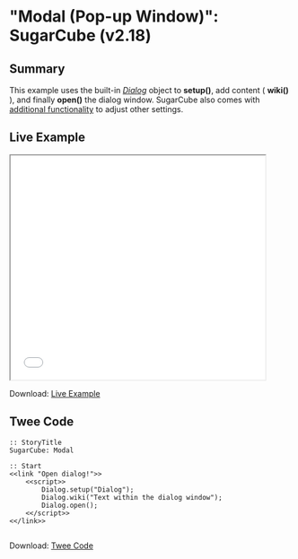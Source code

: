 # "Modal (Pop-up Window)": SugarCube (v2.18)

## Summary

This example uses the built-in *[Dialog](http://www.motoslave.net/sugarcube/2/docs/api-dialog.html)* object to **setup()**, add content ( **wiki()** ), and finally **open()** the dialog window. SugarCube also comes with [additional functionality](http://www.motoslave.net/sugarcube/2/docs/api-dialog.html) to adjust other settings.

## Live Example

<section>
<iframe src="sugarcube_modal_example.html" height=400 width=90%></iframe>

Download: <a href="sugarcube_modal_example.html" target="_blank">Live Example</a>
</section>

## Twee Code

```twee
:: StoryTitle
SugarCube: Modal

:: Start
<<link "Open dialog!">>
	<<script>>
		Dialog.setup("Dialog");
		Dialog.wiki("Text within the dialog window");
		Dialog.open();
	<</script>>
<</link>>


```

Download: <a href="sugarcube_modal_twee.txt" target="_blank">Twee Code</a>
